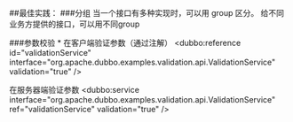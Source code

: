 
##最佳实践：
###分组
 当一个接口有多种实现时，可以用 group 区分。
 给不同业务方提供的接口，可以用不同group

###参数校验
* 
在客户端验证参数（通过注解）
<dubbo:reference id="validationService" interface="org.apache.dubbo.examples.validation.api.ValidationService" validation="true" />

在服务器端验证参数
<dubbo:service interface="org.apache.dubbo.examples.validation.api.ValidationService" ref="validationService" validation="true" />




